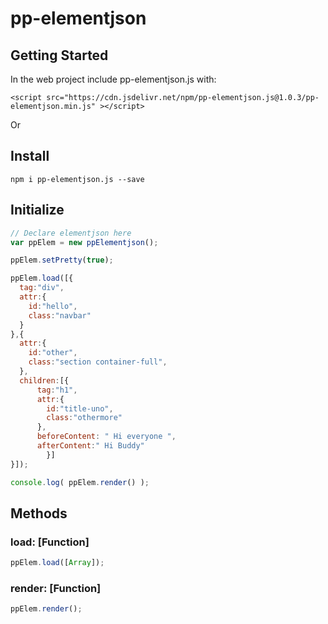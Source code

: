 # pp-elementjson

## Getting Started

In the web project include pp-elementjson.js with:

```
<script src="https://cdn.jsdelivr.net/npm/pp-elementjson.js@1.0.3/pp-elementjson.min.js" ></script>
```

Or

## Install

```
npm i pp-elementjson.js --save
```

## Initialize

```javascript
// Declare elementjson here
var ppElem = new ppElementjson();

ppElem.setPretty(true);

ppElem.load([{
  tag:"div",
  attr:{
    id:"hello",
    class:"navbar"
  }
},{
  attr:{
    id:"other",
    class:"section container-full",
  },
  children:[{
      tag:"h1",
      attr:{
        id:"title-uno",
        class:"othermore"
      },
      beforeContent: " Hi everyone ",
      afterContent:" Hi Buddy"
		}]
}]);

console.log( ppElem.render() );

```

## Methods

### load: [Function]

```javascript
ppElem.load([Array]);
```

### render: [Function]

```javascript
ppElem.render();
```
